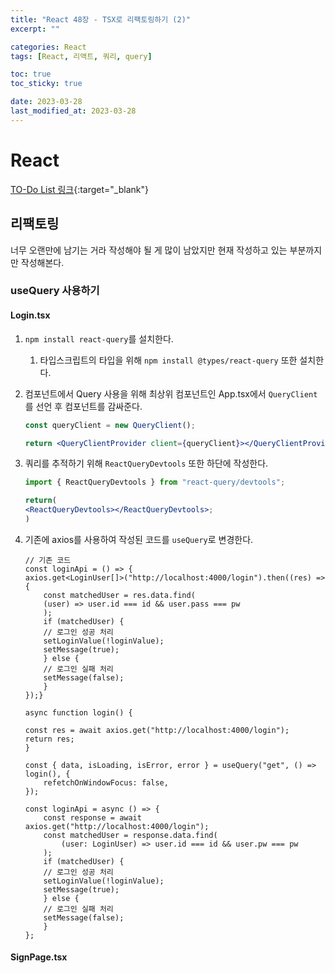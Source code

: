 ```yaml
---
title: "React 48장 - TSX로 리팩토링하기 (2)"
excerpt: ""

categories: React
tags: [React, 리액트, 쿼리, query]

toc: true
toc_sticky: true

date: 2023-03-28
last_modified_at: 2023-03-28
---
```


# React

[TO-Do List 링크](https://github.com/choigirang/mini-todo-list-second){:target="\_blank"}

## 리팩토링

너무 오랜만에 남기는 거라 작성해야 될 게 많이 남았지만 현재 작성하고 있는 부분까지만 작성해본다.

### useQuery 사용하기

#### Login.tsx

1.  `npm install react-query`를 설치한다.
    1. 타입스크립트의 타입을 위해 `npm install @types/react-query` 또한 설치한다.
2.  컴포넌트에서 Query 사용을 위해 최상위 컴포넌트인 App.tsx에서 `QueryClient`를 선언 후 컴포넌트를 감싸준다.

    ```jsx
    const queryClient = new QueryClient();

    return <QueryClientProvider client={queryClient}></QueryClientProvider>;
    ```

3.  쿼리를 추적하기 위해 `ReactQueryDevtools` 또한 하단에 작성한다.

    ```jsx
    import { ReactQueryDevtools } from "react-query/devtools";

    return(
    <ReactQueryDevtools></ReactQueryDevtools>;
    )
    ```

4.  기존에 axios를 사용하여 작성된 코드를 `useQuery`로 변경한다.

    ```JSX
    // 기존 코드
    const loginApi = () => {
    axios.get<LoginUser[]>("http://localhost:4000/login").then((res) => {
        const matchedUser = res.data.find(
        (user) => user.id === id && user.pass === pw
        );
        if (matchedUser) {
        // 로그인 성공 처리
        setLoginValue(!loginValue);
        setMessage(true);
        } else {
        // 로그인 실패 처리
        setMessage(false);
        }
    });}
    ```

    ```JSX
    async function login() {

    const res = await axios.get("http://localhost:4000/login");
    return res;
    }

    const { data, isLoading, isError, error } = useQuery("get", () => login(), {
        refetchOnWindowFocus: false,
    });

    const loginApi = async () => {
        const response = await axios.get("http://localhost:4000/login");
        const matchedUser = response.data.find(
            (user: LoginUser) => user.id === id && user.pw === pw
        );
        if (matchedUser) {
        // 로그인 성공 처리
        setLoginValue(!loginValue);
        setMessage(true);
        } else {
        // 로그인 실패 처리
        setMessage(false);
        }
    };
    ```

#### SignPage.tsx
